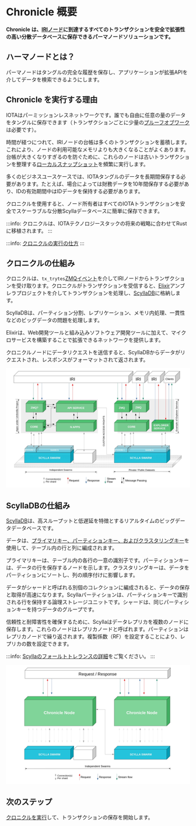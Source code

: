 # Chronicle 概要
<!-- # Chronicle overview -->

**Chronicle は、[IRIノード](root://node-software/0.1/iri/introduction/overview.md)に到達するすべてのトランザクションを安全で拡張性の高い分散データベースに保存できるパーマノードソリューションです。**
<!-- **Chronicle is a permanode solution that allows you to store all transactions that reach an [IRI node](root://node-software/0.1/iri/introduction/overview.md) in a distributed database that's secure and that scales well.** -->

## ハーマノードとは？
<!-- ## What is a permanode? -->

パーマノードはタングルの完全な履歴を保存し、アプリケーションが拡張APIを介してデータを検索できるようにします。
<!-- A permanode stores the full history of the Tangle and enables applications to search the data through an extended API. -->

## Chronicle を実行する理由
<!-- ## Why run Chronicle? -->

IOTAはパーミッションレスネットワークです。誰でも自由に任意の量のデータをタングルに保存できます（トランザクションごとに少量の[プルーフオブワーク](root://dev-essentials/0.1/concepts/minimum-weight-magnitude.md)は必要です）。
<!-- IOTA is a permissionless network. Anyone can store any amount of data on the Tangle for free (just a small amount of [proof of work](root://dev-essentials/0.1/concepts/minimum-weight-magnitude.md) per transaction). -->

時間が経つにつれて、IRIノードの台帳は多くのトランザクションを蓄積します。これにより、ノードの利用可能なメモリよりも大きくなることがよくあります。台帳が大きくなりすぎるのを防ぐために、これらのノードは古いトランザクションを整理する[ローカルスナップショット](root://node-software/0.1/iri/concepts/local-snapshot.md)を頻繁に実行します。
<!-- Over time, the ledger of an IRI node accumulates many transactions, which often cause it to become larger than the node's available memory. To stop the ledger from becoming too large, these nodes often do [local snapshots](root://node-software/0.1/iri/concepts/local-snapshot.md) that prune old transactions. -->

多くのビジネスユースケースでは、IOTAタングルのデータを長期間保存する必要があります。たとえば、場合によっては財務データを10年間保存する必要があり、IDの有効期間中はIDデータを保持する必要があります。
<!-- For many business use cases, data in the IOTA Tangle needs to be stored for longer periods of time. For example, financial data must be stored for 10 years in some cases, and identity data needs to be kept for the lifetime of the identity. -->

クロニクルを使用すると、ノード所有者はすべてのIOTAトランザクションを安全でスケーラブルな分散Scyllaデータベースに簡単に保存できます。
<!-- Chronicle makes it easy for node owners to store all the IOTA transactions in a secure, scalable, and distributed Scylla database. -->

:::info:
クロニクルは、IOTAテクノロジースタックの将来の戦略に合わせてRustに移植されます。
:::
<!-- :::info: -->
<!-- Chronicle will be ported to Rust to align with the future strategy of the IOTA technology stack. -->
<!-- ::: -->

:::info:
[クロニクルの実行の仕方](../how-to-guides/get-started.md)
:::
<!-- :::info: -->
<!-- [Ready to run Chronicle](../how-to-guides/get-started.md)? -->
<!-- ::: -->

## クロニクルの仕組み
<!-- ## How Chronicle works -->

クロニクルは、`tx_trytes`[ZMQイベント](root://node-software/0.1/iri/references/zmq-events.md)を介してIRIノードからトランザクションを受け取ります。クロニクルがトランザクションを受信すると、[Elixir](https://elixir-lang.org/)アンブレラプロジェクトを介してトランザクションを処理し、[ScyllaDB](https://www.scylladb.com/)に格納します。
<!-- Chronicle receives transactions from IRI nodes through the `tx_trytes` [ZMQ event](root://node-software/0.1/iri/references/zmq-events.md). When Chronicle receives transactions, it processes them through an [Elixir](https://elixir-lang.org/) umbrella project, then it stores them in [ScyllaDB](https://www.scylladb.com/). -->

ScyllaDBは、パーティション分割、レプリケーション、メモリ内処理、一貫性などのビッグデータの問題を処理します。
<!-- ScyllaDB takes care of the big data concerns such as partitioning, replication, in-memory processing, and consistency. -->

Elixirは、Web開発ツールと組み込みソフトウェア開発ツールに加えて、マイクロサービスを構築することで拡張できるネットワークを提供します。
<!-- Elixir provides web development tools and embedded software development tools plus a network that can be extended by building microservices. -->

クロニクルノードにデータリクエストを送信すると、ScyllaDBからデータがリクエストされ、レスポンスがフォーマットされて返されます。
<!-- When you send a data request to a Chronicle node, it requests the data from the ScyllaDB, then formats and returns you the response. -->

![Chronicle architecture](../images/architecture.png)

## ScyllaDBの仕組み
<!-- ## How ScyllaDB works -->

[ScyllaDB](https://docs.scylladb.com/using-scylla/)は、高スループットと低遅延を特徴とするリアルタイムのビッグデータデータベースです。
<!-- [ScyllaDB](https://docs.scylladb.com/using-scylla/) is a real-time, big data database featuring high throughput and low latency. -->

データは、[プライマリキー、パーティションキー、およびクラスタリングキー](http://sudotutorials.com/tutorials/cassandra/cassandra-primary-key-cluster-key-partition-key.html)を使用して、テーブル内の行と列に編成されます。
<!-- Data is organized into rows and columns in a table, using the [primary key, the partition key, and the clustering key](http://sudotutorials.com/tutorials/cassandra/cassandra-primary-key-cluster-key-partition-key.html). -->

プライマリキーは、テーブル内の各行の一意の識別子です。パーティションキーは、データの行を保存するノードを示します。クラスタリングキーは、データをパーティションにソートし、列の順序付けに影響します。
<!-- The primary key is a unique identifier for each row in a table. A partition key indicates which nodes store a row of data. Clustering keys sort data into a partition and affect how columns are ordered. -->

データがシャードと呼ばれる別個のコレクションに編成されると、データの保存と取得が高速になります。Scyllaパーティションは、パーティションキーで識別される行を保持する論理ストレージユニットです。シャードは、同じパーティションキーを持つデータのグループです。
<!-- Storing and retrieving data is faster when the data is organized into distinct collections called shards. A Scylla partition is a logical storage unit that holds the rows identified by a partition key. A shard is a group of data with the same partition key. -->

信頼性と耐障害性を確保するために、Scyllaはデータレプリカを複数のノードに保存します。これらのノードはレプリカノードと呼ばれます。パーティションはレプリカノードで繰り返されます。複製係数（RF）を設定することにより、レプリカの数を設定できます。
<!-- To ensure reliability and fault tolerance, Scylla stores data replicas on multiple nodes. These nodes are called replica nodes. Partitions are repeated on replica nodes. You can set the number of replicas by setting the replication factor (RF). -->

:::info:
[Scyllaのフォールトトレランスの詳細](https://docs.scylladb.com/architecture/architecture-fault-tolerance/)をご覧ください。
:::
<!-- :::info: -->
<!-- [Learn more about fault tolerance in Scylla](https://docs.scylladb.com/architecture/architecture-fault-tolerance/). -->
<!-- ::: -->

![Data flow in Chronicle](../images/dataflow.png)

## 次のステップ
<!-- ## Next steps -->

[クロニクルを実行](../how-to-guides/get-started.md)して、トランザクションの保存を開始します。
<!-- [Run Chronicle](../how-to-guides/get-started.md) to get started with storing transactions. -->
